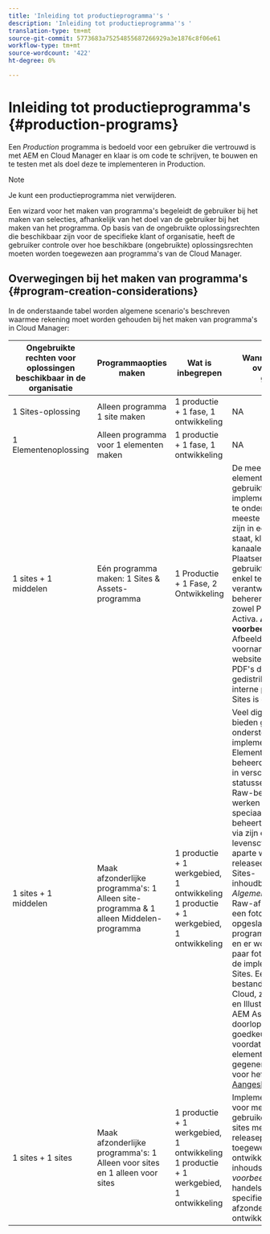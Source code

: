 ```yaml
---
title: 'Inleiding tot productieprogramma''s '
description: 'Inleiding tot productieprogramma''s '
translation-type: tm+mt
source-git-commit: 5773683a75254855687266929a3e1876c8f06e61
workflow-type: tm+mt
source-wordcount: '422'
ht-degree: 0%

---
```



# Inleiding tot productieprogramma&#39;s {#production-programs}

Een *Production* programma is bedoeld voor een gebruiker die vertrouwd is met AEM en Cloud Manager en klaar is om code te schrijven, te bouwen en te testen met als doel deze te implementeren in Production.

>[!NOTE]
>Je kunt een productieprogramma niet verwijderen.

Een wizard voor het maken van programma&#39;s begeleidt de gebruiker bij het maken van selecties, afhankelijk van het doel van de gebruiker bij het maken van het programma. Op basis van de ongebruikte oplossingsrechten die beschikbaar zijn voor de specifieke klant of organisatie, heeft de gebruiker controle over hoe beschikbare (ongebruikte) oplossingsrechten moeten worden toegewezen aan programma&#39;s van de Cloud Manager.

## Overwegingen bij het maken van programma&#39;s {#program-creation-considerations}

In de onderstaande tabel worden algemene scenario&#39;s beschreven waarmee rekening moet worden gehouden bij het maken van programma&#39;s in Cloud Manager:

| Ongebruikte rechten voor oplossingen beschikbaar in de organisatie | Programmaopties maken | Wat is inbegrepen | Wanneer en andere overwegingen gebruiken |
|--- |--- |--- |--- |
| 1 Sites-oplossing | Alleen programma 1 site maken | 1 productie + 1 fase, 1 ontwikkeling | NA |
| 1 Elementenoplossing | Alleen programma voor 1 elementen maken | 1 productie + 1 fase, 1 ontwikkeling | NA |
| 1 sites + 1 middelen | Eén programma maken: 1 Sites &amp; Assets-programma | 1 Productie + 1 Fase, 2 Ontwikkeling | De meeste digitale elementen worden gebruikt om de implementatie van sites te ondersteunen. De meeste digitale middelen zijn in een voltooide staat, klaar om voor kanaalervaringen via Plaatsen te worden gebruikt.Typisch, is één enkel team verantwoordelijk voor het beheren van inhoud voor zowel Plaatsen als Activa. **Algemene voorbeelden**: Afbeeldingen die voornamelijk voor een website worden gebruikt. PDF&#39;s die worden gedistribueerd via een interne portal die in AEM Sites is gemaakt. |
| 1 sites + 1 middelen | Maak afzonderlijke programma&#39;s: 1 Alleen site-programma &amp; 1 alleen Middelen-programma | 1 productie + 1 werkgebied, 1 ontwikkeling<br> 1 productie + 1 werkgebied, 1 ontwikkeling | Veel digitale elementen bieden geen directe ondersteuning voor de implementatie van sites. Elementen die worden beheerd, bevinden zich in verschillende statussen, waaronder Raw-bestandstypen en werken in uitvoering. Een speciaal creatief team beheert digitale middelen via zijn eigen levenscyclus en heeft aparte workflows en releasecycli dan het Sites-inhoudbeheerteam. *Algemene voorbeelden*: Raw-afbeeldingen van een foto worden opgeslagen in het programma Elementen en er worden slechts een paar foto&#39;s gebruikt voor de implementatie van Sites. Een groot aantal bestandstypen Creative Cloud, zoals Photoshop en Illustrator, worden in AEM Assets beheerd en doorlopen hun eigen goedkeuringswerkstroom voordat een voltooid-element wordt gegenereerd. Functies voor hefboomwerking: [Aangesloten elementen](https://experienceleague.adobe.com/docs/experience-manager-cloud-service/assets/admin/use-assets-across-connected-assets-instances.html?lang=en#overview-of-connected-assets) |
| 1 sites + 1 sites | Maak afzonderlijke programma&#39;s: 1 Alleen voor sites en 1 alleen voor sites | 1 productie + 1 werkgebied, 1 ontwikkeling<br>1 productie + 1 werkgebied, 1 ontwikkeling | Implementaties van sites voor meerdere gebruikers. Meerdere sites met hun eigen releaseplanning en toegewezen ontwikkelings- en inhoudsteams. *Algemene voorbeelden*: Twee handelsmerken met specifieke websites en afzonderlijke ontwikkelingsteams |


